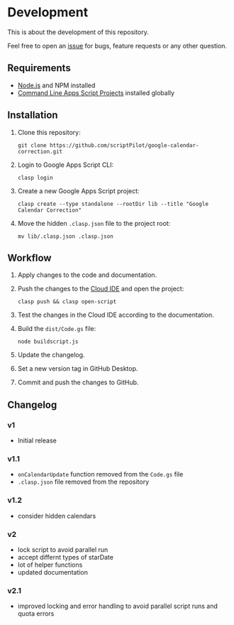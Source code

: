 # Development

This is about the development of this repository.

Feel free to open an [issue](https://github.com/scriptPilot/google-calendar-correction/issues) for bugs, feature requests or any other question.

## Requirements

* [Node.js](https://nodejs.org/) and NPM installed
* [Command Line Apps Script Projects](https://github.com/google/clasp) installed globally

## Installation

1. Clone this repository:

   ```
   git clone https://github.com/scriptPilot/google-calendar-correction.git
   ```

2. Login to Google Apps Script CLI:

    ```
    clasp login
    ```
3. Create a new Google Apps Script project:

    ```
    clasp create --type standalone --rootDir lib --title "Google Calendar Correction"
    ```

4. Move the hidden `.clasp.json` file to the project root:

    ```
    mv lib/.clasp.json .clasp.json
    ```

## Workflow

1. Apply changes to the code and documentation.
2. Push the changes to the [Cloud IDE](https://script.google.com/) and open the project:

    ```
    clasp push && clasp open-script
    ````
3. Test the changes in the Cloud IDE according to the documentation.
4. Build the `dist/Code.gs` file:

    ```
    node buildscript.js
    ```

5. Update the changelog.
6. Set a new version tag in GitHub Desktop.
7. Commit and push the changes to GitHub.

## Changelog

### v1

- Initial release

### v1.1

- `onCalendarUpdate` function removed from the `Code.gs` file
- `.clasp.json` file removed from the repository

### v1.2

- consider hidden calendars

### v2

- lock script to avoid parallel run
- accept differnt types of starDate
- lot of helper functions
- updated documentation

### v2.1

- improved locking and error handling to avoid parallel script runs and quota errors
